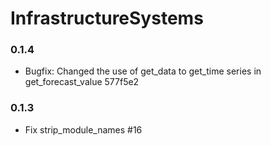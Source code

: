 # InfrastructureSystems
### 0.1.4
- Bugfix: Changed the use of get_data to get_time series in get_forecast_value 577f5e2

### 0.1.3
- Fix strip_module_names #16
